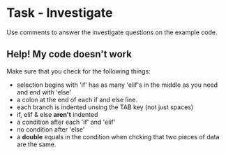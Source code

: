 # Task - Investigate

Use comments to answer the investigate questions on the example code.

## Help! My code doesn't work
Make sure that you check for the following things:

- selection begins with 'if' has as many 'elif's in the middle as you need and end with 'else'
- a colon at the end of each if and else line.
- each branch is indented unsing the TAB key (not just spaces)
- if, elif & else **aren't** indented
- a condition after each 'if' and 'elif'
- no condition after 'else'
- a **double** equals in the condition when chcking that two pieces of data are the same.